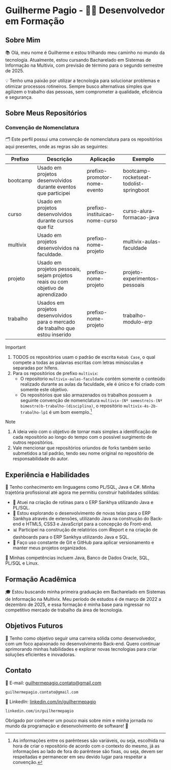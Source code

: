 # Guilherme Pagio - 👨‍💻 Desenvolvedor em Formação

## Sobre Mim

📚 Olá, meu nome é Guilherme e estou trilhando meu caminho no mundo da tecnologia. Atualmente, estou cursando Bacharelado em Sistemas de Informação na Multivix, com previsão de término para o segundo semestre de 2025.

💡 Tenho uma paixão por utilizar a tecnologia para solucionar problemas e otimizar processos rotineiros. Sempre busco alternativas simples que agilizem o trabalho das pessoas, sem comprometer a qualidade, eficiência e segurança.

## Sobre Meus Repositórios
### Convenção de Nomenclatura
🗂️ Este perfil possui uma convenção de nomenclatura para os repositórios aqui presentes, onde as regras são as seguintes:

| Prefixo | Descrição | Aplicação | Exemplo |
| --- | --- | --- | --- |
| bootcamp | Usado em projetos desenvolvidos durante eventos que participei | prefixo-promotor-nome-evento | bootcamp-rocketseat-todolist-springboot |
| curso | Usado em projetos desenvolvidos durante cursos que fiz | prefixo-instituicao-nome-curso | curso-alura-formacao-java |
| multivix | Usado em projetos desenvolvidos na faculdade. | prefixo-nome-projeto | multivix-aulas-faculdade |
| projeto | Usado em projetos pessoais, sejam projetos reais ou com objetivo de aprendizado | prefixo-nome-projeto | projeto-experimentos-pessoais |
| trabalho | Usados em projetos desenvolvidos para o mercado de trabalho que estou inserido | prefixo-nome-projeto | trabalho-modulo-erp |

> [!IMPORTANT]
> 1. TODOS os repositórios usam o padrão de escrita `Kebab Case`, o qual compete a todas as palavras escritas com letras minúsculas e separadas por hífens.
> 1. Para os repositórios de prefixo `multivix`:
>    - O repositorio `multivix-aulas-faculdade` contém somente o conteúdo realizado durante as aulas da faculdade, ele é único e foi criado com somente este objetivo.
>    - Os repositórios que são armazenados os trabalhos possuem a seguinte convenção de nomenclatura `multivix-(Nº semestre)s-(Nº bimestre)b-trabalho-(disciplina)`, o repositório `multivix-4s-2b-trabalho-lp1` é um bom exemplo.[^1]

> [!NOTE]
> 1. A ideia veio com o objetivo de tornar mais simples a identificação de cada repositório ao longo do tempo com o possível surgimento de outros repositórios.
> 1. Vale mencionar que repositórios oriundos de forks também serão submetidos a tal padrão, tendo seu nome original no repositório de responsabilidade do autor.

## Experiência e Habilidades

🔧 Tenho conhecimento em linguagens como PL/SQL, Java e C#. Minha trajetória profissional até agora me permitiu construir habilidades sólidas:

- 💼 Atuei na criação de rotinas para o ERP Sankhya utilizando Java e PL/SQL.
- 🚀 Estou explorando o desenvolvimento de novas telas para o ERP Sankhya através de extensões, utilizando Java na construção do Back-end e HTML5, CSS3 e JavaScript para a concepção do Front-end.
- 📊 Participei na construção de relatórios com iReport e na criação de dashboards para o ERP Sankhya utilizando Java e SQL.
- 🌱 Faço uso constante de Git e GitHub para aplicar versionamento e manter meus projetos organizados.

🔑 Minhas competências incluem Java, Banco de Dados Oracle, SQL, PL/SQL e Linux.

## Formação Acadêmica

🎓 Estou buscando minha primeira graduação em Bacharelado em Sistemas de Informação na Multivix. Meu período de estudos é de março de 2022 a dezembro de 2025, e essa formação é minha base para ingressar no competitivo mercado de trabalho da área de tecnologia.

## Objetivos Futuros

🚀 Tenho como objetivo seguir uma carreira sólida como desenvolvedor, com um foco apaixonado no desenvolvimento Back-end. Quero continuar aprimorando minhas habilidades e explorar novas tecnologias para criar soluções eficientes e inovadoras.

## Contato

📧 E-mail: guilhermepagio.contato@gmail.com
```
guilhermepagio.contato@gmail.com
```
💼 LinkedIn: [linkedin.com/in/guilhermepagio](https://www.linkedin.com/in/guilhermepagio)
```
linkedin.com/in/guilhermepagio
```

Obrigado por conhecer um pouco mais sobre mim e minha jornada no mundo da programação e desenvolvimento de software! 🙌

[^1]: As informações entre os parênteses são variáveis, ou seja, escolhida na hora de criar o repositório de acordo com o contexto do mesmo, já as informações ao lado de fora do parêntese são fixas, ou seja, devem ser respeitadas e permanecer em seu devido lugar para respeitar a convenção.
